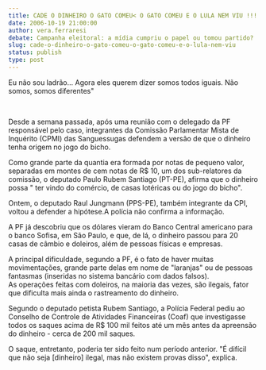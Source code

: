 ```yaml
---
title: CADE O DINHEIRO O GATO COMEU< O GATO COMEU E O LULA NEM VIU !!!!
date: 2006-10-19 21:00:00
author: vera.ferraresi
debate: Campanha eleitoral: a mídia cumpriu o papel ou tomou partido?
slug: cade-o-dinheiro-o-gato-comeu-o-gato-comeu-e-o-lula-nem-viu
status: publish 
type: post
---
```


Eu não sou ladrão... Agora eles querem dizer somos todos iguais. Não somos, somos diferentes"


 


Desde a semana passada, após uma reunião com o delegado da PF responsável pelo caso, integrantes da Comissão Parlamentar Mista de Inquérito (CPMI) das Sanguessugas defendem a versão de que o dinheiro tenha origem no jogo do bicho.  
  
Como grande parte da quantia era formada por notas de pequeno valor, separadas em montes de cem notas de R$ 10, um dos sub-relatores da comissão, o deputado Paulo Rubem Santiago (PT-PE), afirma que o dinheiro possa " ter vindo do comércio, de casas lotéricas ou do jogo do bicho".  
  
Ontem, o deputado Raul Jungmann (PPS-PE), também integrante da CPI, voltou a defender a hipótese.A polícia não confirma a informação.  
  
A PF já descobriu que os dólares vieram do Banco Central americano para o banco Sofisa, em São Paulo, e que, de lá, o dinheiro passou para 20 casas de câmbio e doleiros, além de pessoas físicas e empresas.  
  
A principal dificuldade, segundo a PF, é o fato de haver muitas movimentações, grande parte delas em nome de "laranjas" ou de pessoas fantasmas (inseridas no sistema bancário com dados falsos).  
As operações feitas com doleiros, na maioria das vezes, são ilegais, fator que dificulta mais ainda o rastreamento do dinheiro.  
  
Segundo o deputado petista Rubem Santiago, a Polícia Federal pediu ao Conselho de Controle de Atividades Financeiras (Coaf) que investigasse todos os saques acima de R$ 100 mil feitos até um mês antes da apreensão do dinheiro - cerca de 200 mil saques.  
  
O saque, entretanto, poderia ter sido feito num período anterior. "É difícil que não seja [dinheiro] ilegal, mas não existem provas disso", explica.  



